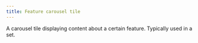 ```yaml
---
title: Feature carousel tile
---
```


A carousel tile displaying content about a certain feature. Typically used in a set.
